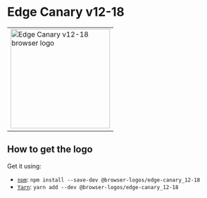 Edge Canary v12-18
==================

<!-- markdownlint-disable line-length no-inline-html -->
<table>
    <tr height=240>
        <td>
            <a href="https://github.com/alrra/browser-logos/tree/b528ce0f925372251f68795498f85ead08216cb8/src/archive/edge-canary_12-18">
                <img width=230 src="https://raw.githubusercontent.com/alrra/browser-logos/b528ce0f925372251f68795498f85ead08216cb8/src/archive/edge-canary_12-18/edge-canary_12-18_512x512.png" alt="Edge Canary v12-18 browser logo">
            </a>
        </td>
    </tr>
</table>
<!-- markdownlint-enable line-length no-inline-html -->

How to get the logo
-------------------

Get it using:

* [`npm`][npm]: `npm install --save-dev @browser-logos/edge-canary_12-18`
* [`Yarn`][yarn]: `yarn add --dev @browser-logos/edge-canary_12-18`

<!-- Link labels: -->

[npm]: https://www.npmjs.com/
[yarn]: https://yarnpkg.com/

